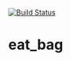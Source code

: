 [![Build Status](https://travis-ci.com/Immueggpain/eat_bag.svg?branch=master)](https://travis-ci.com/Immueggpain/eat_bag)

# eat_bag
